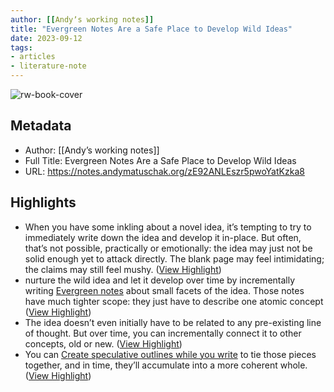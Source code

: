 ```yaml
---
author: [[Andyʼs working notes]]
title: "Evergreen Notes Are a Safe Place to Develop Wild Ideas"
date: 2023-09-12
tags: 
- articles
- literature-note
---
```

![rw-book-cover](https://readwise-assets.s3.amazonaws.com/static/images/article4.6bc1851654a0.png)

## Metadata
- Author: [[Andyʼs working notes]]
- Full Title: Evergreen Notes Are a Safe Place to Develop Wild Ideas
- URL: https://notes.andymatuschak.org/zE92ANLEszr5pwoYatKzka8

## Highlights
- When you have some inkling about a novel idea, it’s tempting to try to immediately write down the idea and develop it in-place. But often, that’s not possible, practically or emotionally: the idea may just not be solid enough yet to attack directly. The blank page may feel intimidating; the claims may still feel mushy. ([View Highlight](https://read.readwise.io/read/01ha4vsj07rr8t09zj41vm7wsd))
- nurture the wild idea and let it develop over time by incrementally writing [Evergreen notes](https://notes.andymatuschak.org/z5E5QawiXCMbtNtupvxeoEX) about small facets of the idea. Those notes have much tighter scope: they just have to describe one atomic concept ([View Highlight](https://read.readwise.io/read/01ha4vt1ej0xxnezhwpx9qzegz))
- The idea doesn’t even initially have to be related to any pre-existing line of thought. But over time, you can incrementally connect it to other concepts, old or new. ([View Highlight](https://read.readwise.io/read/01ha4vt7v0nj5q9574rwm9s0kr))
- You can [Create speculative outlines while you write](https://notes.andymatuschak.org/z79rMNNuLrUj6R8q1CXSpDm) to tie those pieces together, and in time, they’ll accumulate into a more coherent whole. ([View Highlight](https://read.readwise.io/read/01ha4vtfcjjsqd4b8kftz41dqp))
